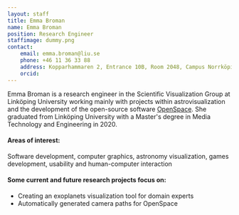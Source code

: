 ```yaml
---
layout: staff
title: Emma Broman
name: Emma Broman
position: Research Engineer
staffimage: dummy.png
contact:
    email: emma.broman@liu.se
    phone: +46 11 36 33 88
    address: Kopparhammaren 2, Entrance 10B, Room 2048, Campus Norrköping
    orcid: 
---
```


Emma Broman is a research engineer in the Scientific Visualization Group at Linköping University working mainly with projects within astrovisualization and the development of the open-source software [OpenSpace](https://www.openspaceproject.com/). She graduated from Linköping University with a Master's degree in Media Technology and Engineering in 2020.

#### Areas of interest: 
Software development, computer graphics, astronomy visualization, games development, usability and human-computer interaction

#### Some current and future research projects focus on:
- Creating an exoplanets visualization tool for domain experts 
- Automatically generated camera paths for OpenSpace
